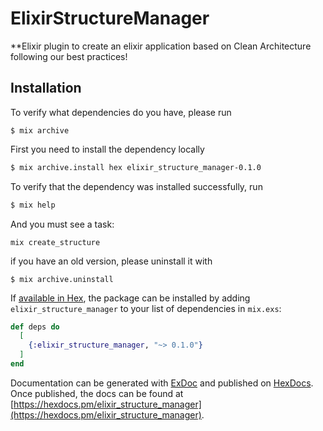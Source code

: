 # ElixirStructureManager

**Elixir plugin to create an elixir application based on Clean Architecture following our best practices!

## Installation

To verify what dependencies do you have, please run
```
$ mix archive
```

First you need to install the dependency locally

```bash
$ mix archive.install hex elixir_structure_manager-0.1.0
```

To verify that the dependency was installed successfully, run

```bash
$ mix help
```

And you must see a task:
```
mix create_structure
```

if you have an old version, please uninstall it with
```
$ mix archive.uninstall
```

If [available in Hex](https://hex.pm/docs/publish), the package can be installed
by adding `elixir_structure_manager` to your list of dependencies in `mix.exs`:

```elixir
def deps do
  [
    {:elixir_structure_manager, "~> 0.1.0"}
  ]
end
```

Documentation can be generated with [ExDoc](https://github.com/elixir-lang/ex_doc)
and published on [HexDocs](https://hexdocs.pm). Once published, the docs can
be found at [https://hexdocs.pm/elixir_structure_manager](https://hexdocs.pm/elixir_structure_manager).

